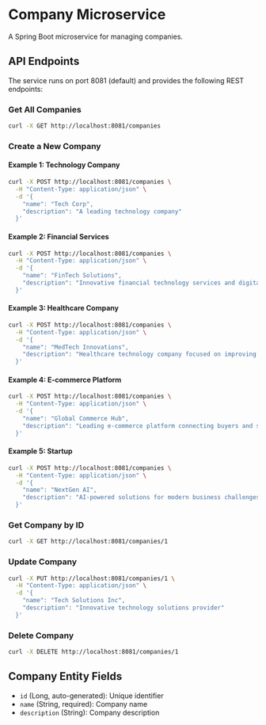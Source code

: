 # Company Microservice

A Spring Boot microservice for managing companies.

## API Endpoints

The service runs on port 8081 (default) and provides the following REST endpoints:

### Get All Companies
```bash
curl -X GET http://localhost:8081/companies
```

### Create a New Company

#### Example 1: Technology Company
```bash
curl -X POST http://localhost:8081/companies \
  -H "Content-Type: application/json" \
  -d '{
    "name": "Tech Corp",
    "description": "A leading technology company"
  }'
```

#### Example 2: Financial Services
```bash
curl -X POST http://localhost:8081/companies \
  -H "Content-Type: application/json" \
  -d '{
    "name": "FinTech Solutions",
    "description": "Innovative financial technology services and digital banking solutions"
  }'
```

#### Example 3: Healthcare Company
```bash
curl -X POST http://localhost:8081/companies \
  -H "Content-Type: application/json" \
  -d '{
    "name": "MedTech Innovations",
    "description": "Healthcare technology company focused on improving patient outcomes"
  }'
```

#### Example 4: E-commerce Platform
```bash
curl -X POST http://localhost:8081/companies \
  -H "Content-Type: application/json" \
  -d '{
    "name": "Global Commerce Hub",
    "description": "Leading e-commerce platform connecting buyers and sellers worldwide"
  }'
```

#### Example 5: Startup
```bash
curl -X POST http://localhost:8081/companies \
  -H "Content-Type: application/json" \
  -d '{
    "name": "NextGen AI",
    "description": "AI-powered solutions for modern business challenges"
  }'
```

### Get Company by ID
```bash
curl -X GET http://localhost:8081/companies/1
```

### Update Company
```bash
curl -X PUT http://localhost:8081/companies/1 \
  -H "Content-Type: application/json" \
  -d '{
    "name": "Tech Solutions Inc",
    "description": "Innovative technology solutions provider"
  }'
```

### Delete Company
```bash
curl -X DELETE http://localhost:8081/companies/1
```

## Company Entity Fields

- `id` (Long, auto-generated): Unique identifier
- `name` (String, required): Company name
- `description` (String): Company description
